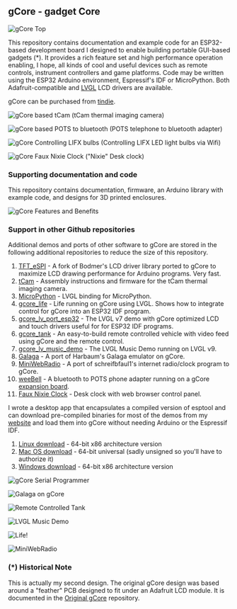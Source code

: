 ## gCore - gadget Core

![gCore Top](Pictures/gcore_rev3.png)
 
This repository contains documentation and example code for an ESP32-based development board I designed to enable building portable GUI-based gadgets (*).  It provides a rich feature set and high performance operation enabling, I hope, all kinds of cool and useful devices such as remote controls, instrument controllers and game platforms.  Code may be written using the ESP32 Arduino environment, Espressif's IDF or MicroPython.  Both Adafruit-compatible and [LVGL](https://lvgl.io) LCD drivers are available.

gCore can be purchased from [tindie](https://www.tindie.com/products/globoy/gcore-high-end-esp32-graphics-dev-board/).

![gCore based tCam](Pictures/tcam_iron.png)
(tCam thermal imaging camera)

![gCore based POTS to bluetooth](Pictures/weeBell_with_phones.png)
(POTS telephone to bluetooth adapter)

![gCore Controlling LIFX bulbs](Pictures/gcore_lifx_remote.png)
(Controlling LIFX LED light bulbs via Wifi)

![gCore Faux Nixie Clock](Pictures/faux_nixie_clock.jpg)
("Nixie" Desk clock)

### Supporting documentation and code
This repository contains documentation, firmware, an Arduino library with example code, and designs for 3D printed enclosures.

![gCore Features and Benefits](Pictures/gcore_feat_benefits.png)

### Support in other Github repositories
Additional demos and ports of other software to gCore are stored in the following additional repositories to reduce the size of this repository.

1. [TFT_eSPI](https://github.com/danjulio/TFT_eSPI) - A fork of Bodmer's LCD driver library ported to gCore to maximize LCD drawing performance for Arduino programs.  Very fast.
2. [tCam](https://github.com/danjulio/tCam) - Assembly instructions and firmware for the tCam thermal imaging camera.
3. [MicroPython](https://github.com/danjulio/lv_binding_micropython) - LVGL binding for MicroPython.
4. [gcore_life](https://github.com/danjulio/gcore_life) - Life running on gCore using LVGL.  Shows how to integrate control for gCore into an ESP32 IDF program.
5. [gcore\_lv\_port_esp32](https://github.com/danjulio/gcore_lv_port_esp32) - The LVGL v7 demo with gCore optimized LCD and touch drivers useful for for ESP32 IDF programs.
6. [gcore_tank](https://github.com/danjulio/gcore_tank) - An easy-to-build remote controlled vehicle with video feed using gCore and the remote control.
7. [gcore\_lv\_music_demo](https://github.com/danjulio/gcore_lvgl_music_player) - The LVGL Music Demo running on LVGL v9.
8. [Galaga](https://github.com/danjulio/gcore_galagino) - A port of Harbaum's Galaga emulator on gCore.
9. [MiniWebRadio](https://github.com/danjulio/ESP32-MiniWebRadio) - A port of schreifbfaul1's internet radio/clock program to gCore.
10. [weeBell](https://github.com/danjulio/weeBell_bluetooth) - A bluetooth to POTS phone adapter running on a gCore [expansion board](https://github.com/danjulio/weeBell_hardware).
11. [Faux Nixie Clock](https://github.com/danjulio/faux_nixie_clock) - Desk clock with web browser control panel.

I wrote a desktop app that encapsulates a compiled version of esptool and can download pre-compiled binaries for most of the demos from my [website](https://danjuliodesigns.com/products/gcore.html) and load them into gCore without needing Arduino or the Espressif IDF.

1. [Linux download](https://danjuliodesigns.com/resources/AppSupport/gcore/gsc_0_2_0_Linux_x86_64.zip) - 64-bit x86 architecture version
2. [Mac OS download](https://danjuliodesigns.com/resources/AppSupport/gcore/gsc_0_2_0_macOS.zip) - 64-bit universal (sadly unsigned so you'll have to authorize it)
3. [Windows download](https://danjuliodesigns.com/resources/AppSupport/gcore/gsc_0_2_0_Windows64.zip) - 64-bit x86 architecture version

![gCore Serial Programmer](Pictures/gsp_linux.png)

![Galaga on gCore](Pictures/gcore_galaga.png)

![Remote Controlled Tank](Pictures/tank_gcore.png)

![LVGL Music Demo](Pictures/lvgl_music_demo.png)

![Life!](Pictures/life.png)

![MiniWebRadio](Pictures/gCore_MiniWebRadio.png)

### (*) Historical Note
This is actually my second design.  The original gCore design was based around a "feather" PCB designed to fit under an Adafruit LCD module.  It is documented in the [Original gCore](https://github.com/danjulio/gCore-featherwing) repository.
